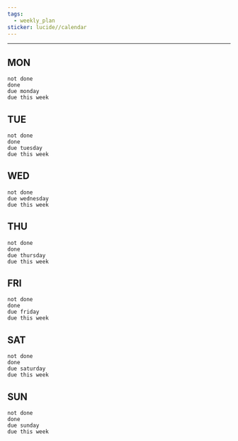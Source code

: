 ```yaml
---
tags:
  - weekly_plan
sticker: lucide//calendar
---
```

---
## MON

```tasks
not done
done
due monday
due this week
```
## TUE
```tasks
not done
done
due tuesday
due this week
```
## WED
```tasks
not done
due wednesday
due this week
```
## THU
```tasks
not done
done
due thursday
due this week
```
## FRI
```tasks
not done
done
due friday
due this week
```
## SAT
```tasks
not done
done
due saturday
due this week
```
## SUN
```tasks
not done
done
due sunday
due this week
```
